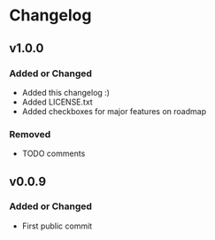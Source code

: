 # Changelog

## v1.0.0

### Added or Changed
- Added this changelog :)
- Added LICENSE.txt
- Added checkboxes for major features on roadmap

### Removed
- TODO comments


## v0.0.9

### Added or Changed
- First public commit